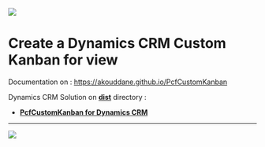 ![](https://akouddane.github.io/PcfCustomKanban/images/logo_md.png)

# Create a Dynamics CRM Custom Kanban for view 

Documentation on : https://akouddane.github.io/PcfCustomKanban

Dynamics CRM Solution on **[dist](https://github.com/Akouddane/EasyPlugins/tree/master/dist)** directory : 
* **[PcfCustomKanban for Dynamics CRM](https://github.com/Akouddane/EasyPlugins/raw/master/dist/PcfCustomKanban_1_0_0_1_managed.zip)**
---

![](https://akouddane.github.io/PcfCustomKanban/images/kanban_demo1.png)
